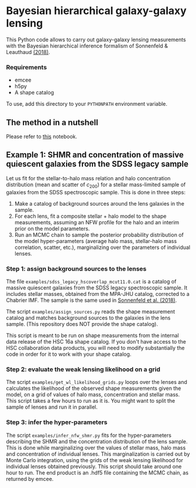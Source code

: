 # Bayesian hierarchical galaxy-galaxy lensing

This Python code allows to carry out galaxy-galaxy lensing measurements with the Bayesian hierarchical inference formalism of Sonnenfeld & Leauthaud [(2018)](https://ui.adsabs.harvard.edu/abs/2018MNRAS.477.5460S/abstract).

### Requirements
- emcee
- h5py
- A shape catalog

To use, add this directory to your `PYTHONPATH` environment variable.

## The method in a nutshell

Please refer to [this](method_description.ipynb) notebook.

## Example 1: SHMR and concentration of massive quiescent galaxies from the SDSS legacy sample

Let us fit for the stellar-to-halo mass relation and halo concentration distribution (mean and scatter of $c_{200}$) for a stellar mass-limited sample of galaxies from the SDSS spectroscopic sample.
This is done in three steps: 
1. Make a catalog of background sources around the lens galaxies in the sample.
2. For each lens, fit a composite stellar + halo model to the shape measurements, assuming an NFW profile for the halo and an interim prior on the model parameters.
3. Run an MCMC chain to sample the posterior probability distribution of the model hyper-parameters (average halo mass, stellar-halo mass correlation, scatter, etc.), marginalizing over the parameters of individual lenses.

### Step 1: assign background sources to the lenses

The file `examples/sdss_legacy_hscoverlap_mcut11.0.cat` is a catalog of massive quiescent galaxies from the SDSS legacy spectroscopic sample. It includes stellar masses, obtained from the MPA-JHU catalog, corrected to a Chabrier IMF. The sample is the same used in [Sonnenfeld et al. (2018)](https://arxiv.org/abs/1801.01883).

The script `examples/assign_sources.py` reads the shape measurement catalog and matches background sources to the galaxies in the lens sample. (This repository does NOT provide the shape catalog). 

This script is meant to be run on shape measurements from the internal data release of the HSC 16a shape catalog. If you don't have access to the HSC collaboration data products, you will need to modify substantially the code in order for it to work with your shape catalog.

### Step 2: evaluate the weak lensing likelihood on a grid

The script `examples/get_wl_likelihood_grids.py` loops over the lenses and calculates the likelihood of the observed shape measurements given the model, on a grid of values of halo mass, concentration and stellar mass. This script takes a few hours to run as it is. You might want to split the sample of lenses and run it in parallel.

### Step 3: infer the hyper-parameters

The script `examples/infer_nfw_shmr.py` fits for the hyper-parameters describing the SHMR and the concentration distribution of the lens sample. This is done while marginalizing over the values of stellar mass, halo mass and concentration of individual lenses. This marginalization is carried out by Monte Carlo integration, using the grids of the weak lensing likelihood for individual lenses obtained previously.
This script should take around one hour to run. The end product is an .hdf5 file containing the MCMC chain, as returned by emcee.

